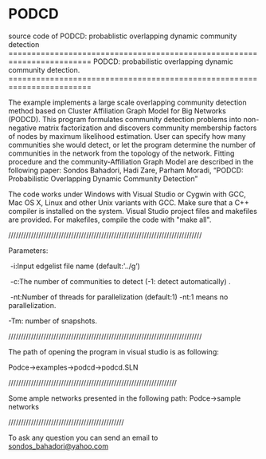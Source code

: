 # PODCD
source code of PODCD: probablistic overlapping dynamic community detection
‎========================================================================‎
‎    PODCD: probabilistic overlapping dynamic community detection.‎
‎========================================================================‎

The example implements a large scale overlapping community detection method based on Cluster ‎Affiliation Graph Model for Big Networks (PODCD).‎
This program formulates community detection problems into non-negative matrix factorization and ‎discovers community membership factors of nodes by maximum likelihood estimation. User can ‎specify how many communities she would detect, or let the program determine the number of ‎communities in the network from the topology of the network.‎
Fitting procedure and the community-Affiliation Graph Model are described in the following paper:‎
Sondos Bahadori, Hadi Zare, Parham Moradi, “PODCD: Probabilistic Overlapping Dynamic Community ‎Detection”‎

The code works under Windows with Visual Studio or Cygwin with GCC, Mac OS X, Linux and other ‎Unix variants with GCC. Make sure that a C++ compiler is installed on the system. Visual Studio project ‎files and makefiles are provided. For makefiles, compile the code with
‎"make all".‎

‎/////////////////////////////////////////////////////////////////////////////‎

Parameters:‎

‎   -i:Input edgelist file name (default:'../g’)‎

‎   -c:The number of communities to detect (-1: detect automatically) .‎

‎      -nt:Number of threads for parallelization (default:1) -nt:1 means no parallelization.‎

‎-Tm: number of snapshots.‎

‎/////////////////////////////////////////////////////////////////////////////‎


The path of opening the program in visual studio is as following:‎

Podce->examples->podcd->podcd.SLN‎

‎///////////////////////////////////////////////////////////////////‎


Some ample networks presented in the following path:‎
Podce->sample networks‎

‎//////////////////////////////////////////////‎

To ask any question you can send an email to sondos_bahadori@yahoo.com


